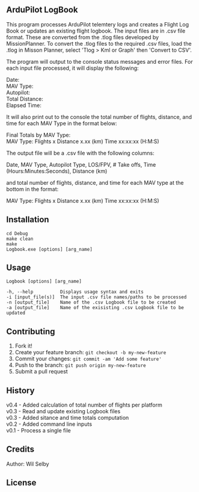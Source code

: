 
## ArduPilot LogBook

This program processes ArduPilot telemtery logs and creates a Flight Log Book or updates an existing flight logbook. The input files are in .csv file format. These are converted from the .tlog files developed by MissionPlanner. To convert the .tlog files to the required .csv files, load the .tlog in Misson Planner, select 'Tlog > Kml or Graph' then 'Convert to CSV'.

The program will output to the console status messages and error files. For each input file processed, it will display the following:

Date:  
MAV Type:  
Autopilot:   
Total Distance:   
Elapsed Time:   

It will also print out to the console the total number of flights, distance, and time for each MAV Type in the format below:

Final Totals by MAV Type:  
MAV Type: Flights x Distance x.xx (km) Time xx:xx:xx (H:M:S) 

The output file will be a .csv file with the following columns:

Date, MAV Type, Autopilot Type, LOS/FPV, # Take offs, Time (Hours:Minutes:Seconds), Distance (km)

and total number of flights, distance, and time for each MAV type at the bottom in the format:

MAV Type: Flights x Distance x.xx (km) Time xx:xx:xx (H:M:S)

## Installation

	cd Debug
	make clean
	make
	Logbook.exe [options] [arg_name]

## Usage

	Logbook [options] [arg_name]

	-h, --help 			Displays usage syntax and exits
	-i [input_file(s)]	The input .csv file names/paths to be processed
	-n [output_file]	Name of the .csv Logbook file to be created
	-a [output_file]	Name of the exisisting .csv Logbook file to be updated

## Contributing

1. Fork it!
2. Create your feature branch: `git checkout -b my-new-feature`
3. Commit your changes: `git commit -am 'Add some feature'`
4. Push to the branch: `git push origin my-new-feature`
5. Submit a pull request 

## History

v0.4 - Added calculation of total number of flights per platform  
v0.3 - Read and update existing Logbook files  
v0.3 - Added sitance and time totals computation  
v0.2 - Added command line inputs  
v0.1 - Process a single file  

## Credits

Author: Wil Selby

## License

